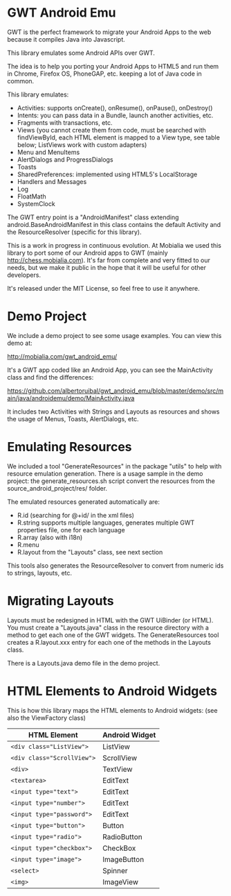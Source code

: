 GWT Android Emu
===============

GWT is the perfect framework to migrate your Android Apps to the web because it compiles Java into Javascript.

This library emulates some Android APIs over GWT.

The idea is to help you porting your Android Apps to HTML5 and run them in Chrome, Firefox OS, PhoneGAP, etc.
keeping a lot of Java code in common.

This library emulates:

* Activities: supports onCreate(), onResume(), onPause(), onDestroy()
* Intents: you can pass data in a Bundle, launch another activities, etc.
* Fragments with transactions, etc.
* Views (you cannot create them from code, must be searched with findViewById, each HTML element is mapped to a View type, see table below; ListViews work with custom adapters)
* Menu and MenuItems
* AlertDialogs and ProgressDialogs
* Toasts
* SharedPreferences: implemented using HTML5's LocalStorage
* Handlers and Messages
* Log
* FloatMath
* SystemClock

The GWT entry point is a "AndroidManifest" class extending android.BaseAndroidManifest in this class contains the default Activity and the ResourceResolver (specific for this library).

This is a work in progress in continuous evolution. At Mobialia we used this library to port some of our Android apps to GWT (mainly http://chess.mobialia.com).
It's far from complete and very fitted to our needs, but we make it public in the hope that it will be useful for other developers.

It's released under the MIT License, so feel free to use it anywhere.

Demo Project
============

We include a demo project to see some usage examples. You can view this demo at:

http://mobialia.com/gwt_android_emu/

It's a GWT app coded like an Android App, you can see the MainActivity class and find the differences:

https://github.com/albertoruibal/gwt_android_emu/blob/master/demo/src/main/java/androidemu/demo/MainActivity.java

It includes two Activities with Strings and Layouts as resources and shows the usage of Menus, Toasts, AlertDialogs, etc.

Emulating Resources
===================

We included a tool "GenerateResources" in the package "utils" to help with resource emulation generation.
There is a usage sample in the demo project: the generate_resources.sh script convert the resources from the source_android_project/res/ folder.

The emulated resources generated automatically are:

* R.id (searching for @+id/ in the xml files)
* R.string supports multiple languages, generates multiple GWT properties file, one for each language  
* R.array (also with i18n)
* R.menu
* R.layout from the "Layouts" class, see next section

This tools also generates the ResourceResolver to convert from numeric ids to strings, layouts, etc.

Migrating Layouts
=================

Layouts must be redesigned in HTML with the GWT UiBinder (or HTML).
You must create a "Layouts.java" class in the resource directory with a method to get each one of the GWT widgets.
The GenerateResources tool creates a R.layout.xxx entry for each one of the methods in the Layouts class.

There is a Layouts.java demo file in the demo project.

HTML Elements to Android Widgets
================================

This is how this library maps the HTML elements to Android widgets: (see also the ViewFactory class)

| HTML Element               | Android Widget |
| ---------------------------|----------------|
| `<div class="ListView">`   | ListView       |
| `<div class="ScrollView">` | ScrollView     |
| `<div>`                    | TextView       |
| `<textarea>`               | EditText       |
| `<input type="text">`      | EditText       |
| `<input type="number">`    | EditText       |
| `<input type="password">`  | EditText       |
| `<input type="button">`    | Button         |
| `<input type="radio">`     | RadioButton    |
| `<input type="checkbox">`  | CheckBox       |
| `<input type="image">`     | ImageButton    |
| `<select>`                 | Spinner        |
| `<img>`                    | ImageView      |


